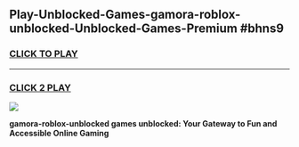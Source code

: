 
## Play-Unblocked-Games-gamora-roblox-unblocked-Unblocked-Games-Premium #bhns9
<h3>
<a href="https://premium.freeplayer.one?title=gamora-roblox-unblocked&ref=12M">CLICK TO PLAY</a></h3>
<hr>

<h3>
<a href="https://premium.freeplayer.one?title=gamora-roblox-unblocked&ref=12M">CLICK 2 PLAY</a>
  
</h3>

<a href="https://premium.freeplayer.one?title=gamora-roblox-unblocked&ref=12M"><img src="https://clearcache.store/games.png"></a>


**gamora-roblox-unblocked games unblocked: Your Gateway to Fun and Accessible Online Gaming**
